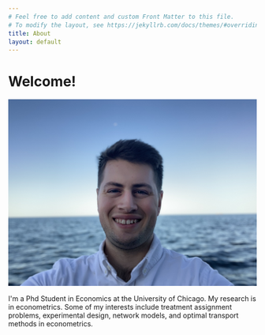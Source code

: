 ```yaml
---
# Feel free to add content and custom Front Matter to this file.
# To modify the layout, see https://jekyllrb.com/docs/themes/#overriding-theme-defaults
title: About
layout: default
---
```


# Welcome!

![image](assets/images/IMG_0170.jpg)

I'm a Phd Student in Economics at the University of Chicago.  My research is in econometrics. 
Some of my interests include treatment assignment problems, experimental design, network models, and optimal transport methods in econometrics.

